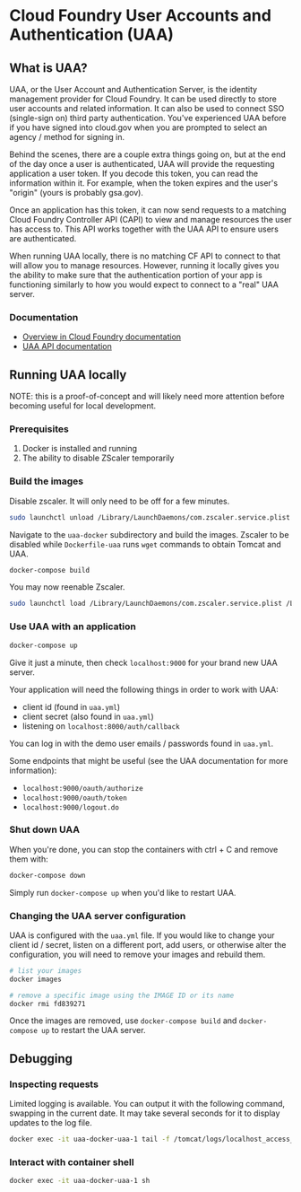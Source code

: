 # Cloud Foundry User Accounts and Authentication (UAA)

## What is UAA?

UAA, or the User Account and Authentication Server, is the identity management provider for Cloud Foundry. It can be used directly to store user accounts and related information. It can also be used to connect SSO (single-sign on) third party authentication. You've experienced UAA before if you have signed into cloud.gov when you are prompted to select an agency / method for signing in.

Behind the scenes, there are a couple extra things going on, but at the end of the day once a user is authenticated, UAA will provide the requesting application a user token. If you decode this token, you can read the information within it. For example, when the token expires and the user's "origin" (yours is probably gsa.gov).

Once an application has this token, it can now send requests to a matching Cloud Foundry Controller API (CAPI) to view and manage resources the user has access to. This API works together with the UAA API to ensure users are authenticated.

When running UAA locally, there is no matching CF API to connect to that will allow you to manage resources. However, running it locally gives you the ability to make sure that the authentication portion of your app is functioning similarly to how you would expect to connect to a "real" UAA server.

### Documentation

- [Overview in Cloud Foundry documentation](https://docs.cloudfoundry.org/concepts/architecture/uaa.html)
- [UAA API documentation](https://docs.cloudfoundry.org/api/uaa/version/77.1.0/index.html#overview)

## Running UAA locally

NOTE: this is a proof-of-concept and will likely need more attention before becoming useful for local development.

### Prerequisites

1. Docker is installed and running
2. The ability to disable ZScaler temporarily

### Build the images

Disable zscaler. It will only need to be off for a few minutes.

```bash
sudo launchctl unload /Library/LaunchDaemons/com.zscaler.service.plist /Library/LaunchDaemons/com.zscaler.tunnel.plist
```

Navigate to the `uaa-docker` subdirectory and build the images. Zscaler to be disabled while `Dockerfile-uaa` runs `wget` commands to obtain Tomcat and UAA.

```bash
docker-compose build
```

You may now reenable Zscaler.

```bash
sudo launchctl load /Library/LaunchDaemons/com.zscaler.service.plist /Library/LaunchDaemons/com.zscaler.tunnel.plist
```

### Use UAA with an application

```bash
docker-compose up
```

Give it just a minute, then check `localhost:9000` for your brand new UAA server.

Your application will need the following things in order to work with UAA:

- client id (found in `uaa.yml`)
- client secret (also found in `uaa.yml`)
- listening on `localhost:8000/auth/callback`

You can log in with the demo user emails / passwords found in `uaa.yml`.

Some endpoints that might be useful (see the UAA documentation for more information):

- `localhost:9000/oauth/authorize`
- `localhost:9000/oauth/token`
- `localhost:9000/logout.do`

### Shut down UAA

When you're done, you can stop the containers with ctrl + C and remove them with:

```bash
docker-compose down
```

Simply run `docker-compose up` when you'd like to restart UAA.

### Changing the UAA server configuration

UAA is configured with the `uaa.yml` file. If you would like to change your client id / secret, listen on a different port, add users, or otherwise alter the configuration, you will need to remove your images and rebuild them.

```bash
# list your images
docker images

# remove a specific image using the IMAGE ID or its name
docker rmi fd839271
```

Once the images are removed, use `docker-compose build` and `docker-compose up` to restart the UAA server.

## Debugging

### Inspecting requests

Limited logging is available. You can output it with the following command, swapping in the current date. It may take several seconds for it to display updates to the log file.

```bash
docker exec -it uaa-docker-uaa-1 tail -f /tomcat/logs/localhost_access_log.2024-03-11.txt
```

### Interact with container shell

```bash
docker exec -it uaa-docker-uaa-1 sh
```
